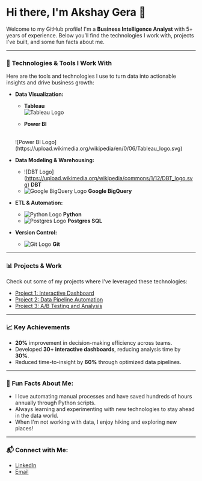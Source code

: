 # Hi there, I'm Akshay Gera 👋

Welcome to my GitHub profile! I'm a **Business Intelligence Analyst** with 5+ years of experience. Below you’ll find the technologies I work with, projects I've built, and some fun facts about me.

---

### 🔧 **Technologies & Tools I Work With**

Here are the tools and technologies I use to turn data into actionable insights and drive business growth:

- **Data Visualization:**
  - **Tableau**
    <br>
  ![Tableau Logo](https://upload.wikimedia.org/wikipedia/en/0/06/Tableau_logo.svg) 

  -  **Power BI**
    <br>
  ![Power BI Logo](https://upload.wikimedia.org/wikipedia/en/0/06/Tableau_logo.svg)
  
- **Data Modeling & Warehousing:**
  - ![DBT Logo]
    <br>
    (https://upload.wikimedia.org/wikipedia/commons/1/12/DBT_logo.svg) **DBT**
  - ![Google BigQuery Logo](https://upload.wikimedia.org/wikipedia/commons/c/c4/Google_Cloud_BigQuery_logo.svg) **Google BigQuery**
  
- **ETL & Automation:**
  - ![Python Logo](https://upload.wikimedia.org/wikipedia/commons/c/c3/Python-logo-notext.svg) **Python**
  - ![Postgres Logo](https://upload.wikimedia.org/wikipedia/commons/a/a4/Postgresql_elephant.svg) **Postgres SQL**
  
- **Version Control:**
  - ![Git Logo](https://upload.wikimedia.org/wikipedia/commons/3/3f/Git_logo.svg) **Git**

---

### 📊 **Projects & Work**

Check out some of my projects where I’ve leveraged these technologies:

- [Project 1: Interactive Dashboard](link-to-project)
- [Project 2: Data Pipeline Automation](link-to-project)
- [Project 3: A/B Testing and Analysis](link-to-project)

---

### 📈 **Key Achievements**

- **20%** improvement in decision-making efficiency across teams.
- Developed **30+ interactive dashboards**, reducing analysis time by **30%**.
- Reduced time-to-insight by **60%** through optimized data pipelines.

---

### 🤖 **Fun Facts About Me**:

- I love automating manual processes and have saved hundreds of hours annually through Python scripts.
- Always learning and experimenting with new technologies to stay ahead in the data world.
- When I'm not working with data, I enjoy hiking and exploring new places!

---

### 📬 **Connect with Me:**

- [LinkedIn](https://www.linkedin.com/in/your-profile)
- [Email](mailto:your.email@example.com)
